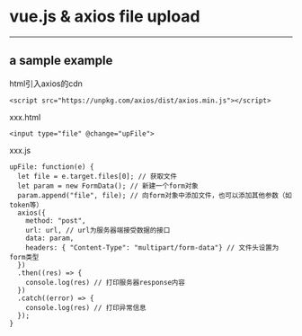 # vue.js & axios file upload  
---
a sample example  
---
html引入axios的cdn
```
<script src="https://unpkg.com/axios/dist/axios.min.js"></script>  
```
xxx.html  
```
<input type="file" @change="upFile">
```
xxx.js
```
upFile: function(e) {
  let file = e.target.files[0]; // 获取文件
  let param = new FormData(); // 新建一个form对象
  param.append("file", file); // 向form对象中添加文件，也可以添加其他参数（如token等）
  axios({
    method: "post",
    url: url, // url为服务器端接受数据的接口
    data: param,
    headers: { "Content-Type": "multipart/form-data"} // 文件头设置为form类型
  })
  .then((res) => {
    console.log(res) // 打印服务器response内容
  })
  .catch((error) => {
    console.log(res) // 打印异常信息
  });
}
```
